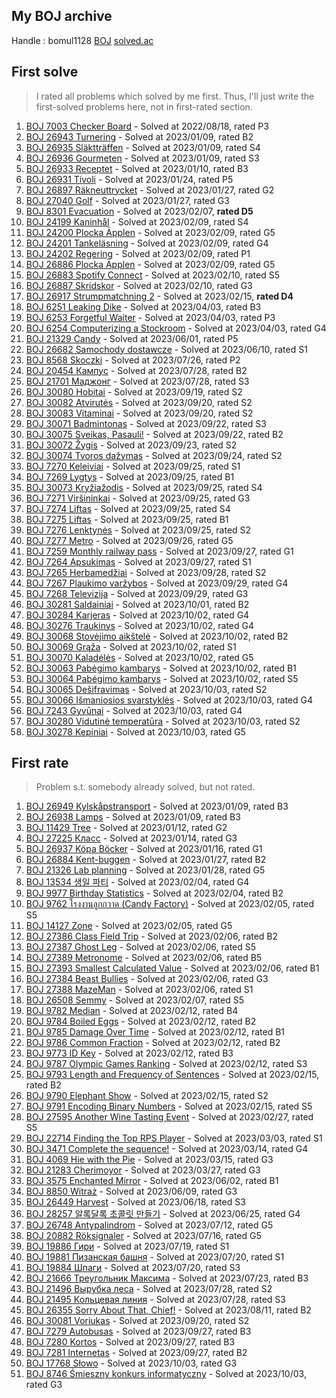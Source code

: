## My BOJ archive

Handle : bomul1128 [BOJ](https://www.acmicpc.net/user/bomul1128) [solved.ac](https://solved.ac/profile/bomul1128)



## First solve

> I rated all problems which solved by me first. Thus, I'll just write the first-solved problems here, not in first-rated section.

1. [BOJ 7003 Checker Board](https://www.acmicpc.net/problem/7003) - Solved at 2022/08/18, rated P3
2. [BOJ 26943 Turnering](https://www.acmicpc.net/problem/26943) - Solved at 2023/01/09, rated B2
3. [BOJ 26935 Släktträffen](https://www.acmicpc.net/problem/26935) - Solved at 2023/01/09, rated S4
4. [BOJ 26936 Gourmeten](https://www.acmicpc.net/problem/26936) - Solved at 2023/01/09, rated S3
5. [BOJ 26933 Receptet](https://www.acmicpc.net/problem/26933) - Solved at 2023/01/10, rated B3
6. [BOJ 26931 Tivoli](https://www.acmicpc.net/problem/26931) - Solved at 2023/01/24, rated P5
7. [BOJ 26897 Räkneuttrycket](https://www.acmicpc.net/problem/26897) - Solved at 2023/01/27, rated G2
8. [BOJ 27040 Golf](https://www.acmicpc.net/problem/27040) - Solved at 2023/01/27, rated G3
9. [BOJ 8301 Evacuation](https://www.acmicpc.net/problem/8301) - Solved at 2023/02/07, **rated D5**
10. [BOJ 24199 Kaninhål](https://www.acmicpc.net/problem/24199) - Solved at 2023/02/09, rated S4
11. [BOJ 24200 Plocka Äpplen](https://www.acmicpc.net/problem/24200) - Solved at 2023/02/09, rated G5
12. [BOJ 24201 Tankeläsning](https://www.acmicpc.net/problem/24201) - Solved at 2023/02/09, rated G4
13. [BOJ 24202 Regering](https://www.acmicpc.net/problem/24202) - Solved at 2023/02/09, rated P1
14. [BOJ 26886 Plocka Äpplen](https://www.acmicpc.net/problem/26886) - Solved at 2023/02/09, rated G5
15. [BOJ 26883 Spotify Connect](https://www.acmicpc.net/problem/26883) - Solved at 2023/02/10, rated S5
16. [BOJ 26887 Skridskor](https://www.acmicpc.net/problem/26887) - Solved at 2023/02/10, rated G3
17. [BOJ 26917 Strumpmatchning 2](https://www.acmicpc.net/problem/26917) - Solved at 2023/02/15, **rated D4**
18. [BOJ 6251 Leaking Dike](https://www.acmicpc.net/problem/6251) - Solved at 2023/04/03, rated B3
19. [BOJ 6253 Forgetful Waiter](https://www.acmicpc.net/problem/6253) - Solved at 2023/04/03, rated P3
20. [BOJ 6254 Computerizing a Stockroom](https://www.acmicpc.net/problem/6254) - Solved at 2023/04/03, rated G4
21. [BOJ 21329 Candy](https://www.acmicpc.net/problem/21329) - Solved at 2023/06/01, rated P5
22. [BOJ 26682 Samochody dostawcze](https://www.acmicpc.net/problem/26682) - Solved at 2023/06/10, rated S1
23. [BOJ 8568 Skoczki](https://www.acmicpc.net/problem/8568) - Solved at 2023/07/26, rated P2
24. [BOJ 20454 Кампус](https://www.acmicpc.net/problem/20454) - Solved at 2023/07/28, rated B2
25. [BOJ 21701 Маджонг](https://www.acmicpc.net/problem/21701) - Solved at 2023/07/28, rated S3
26. [BOJ 30080 Hobitai](https://www.acmicpc.net/problem/30080) - Solved at 2023/09/19, rated S2
27. [BOJ 30082 Atvirutės](https://www.acmicpc.net/problem/30082) - Solved at 2023/09/20, rated S2
28. [BOJ 30083 Vitaminai](https://www.acmicpc.net/problem/30083) - Solved at 2023/09/20, rated S2
29. [BOJ 30071 Badmintonas](https://www.acmicpc.net/problem/30071) - Solved at 2023/09/22, rated S3
30. [BOJ 30075 Sveikas, Pasauli!](https://www.acmicpc.net/problem/30075) - Solved at 2023/09/22, rated B2
31. [BOJ 30072 Žygis](https://www.acmicpc.net/problem/30072) - Solved at 2023/09/23, rated S2
32. [BOJ 30074 Tvoros dažymas](https://www.acmicpc.net/problem/30074) - Solved at 2023/09/24, rated S2
33. [BOJ 7270 Keleiviai](https://www.acmicpc.net/problem/7270) - Solved at 2023/09/25, rated S1
34. [BOJ 7269 Lygtys](https://www.acmicpc.net/problem/7269) - Solved at 2023/09/25, rated B1
35. [BOJ 30073 Kryžiažodis](https://www.acmicpc.net/problem/30073) - Solved at 2023/09/25, rated S4
36. [BOJ 7271 Viršininkai](https://www.acmicpc.net/problem/7271) - Solved at 2023/09/25, rated G3
37. [BOJ 7274 Liftas](https://www.acmicpc.net/problem/7274) - Solved at 2023/09/25, rated S4
38. [BOJ 7275 Liftas](https://www.acmicpc.net/problem/7275) - Solved at 2023/09/25, rated B1
39. [BOJ 7276 Lenktynės](https://www.acmicpc.net/problem/7276) - Solved at 2023/09/25, rated S2
40. [BOJ 7277 Metro](https://www.acmicpc.net/problem/7277) - Solved at 2023/09/26, rated G5
41. [BOJ 7259 Monthly railway pass](https://www.acmicpc.net/problem/7259) - Solved at 2023/09/27, rated G1
42. [BOJ 7264 Apsukimas](https://www.acmicpc.net/problem/7264) - Solved at 2023/09/27, rated S1
43. [BOJ 7265 Herbamedžiai](https://www.acmicpc.net/problem/7265) - Solved at 2023/09/28, rated S2
44. [BOJ 7267 Plaukimo varžybos](https://www.acmicpc.net/problem/7267) - Solved at 2023/09/29, rated G4
45. [BOJ 7268 Televizija](https://www.acmicpc.net/problem/7268) - Solved at 2023/09/29, rated G3
46. [BOJ 30281 Saldainiai](https://www.acmicpc.net/problem/30281) - Solved at 2023/10/01, rated B2
47. [BOJ 30284 Karjeras](https://www.acmicpc.net/problem/30284) - Solved at 2023/10/02, rated G4
48. [BOJ 30276 Traukinys](https://www.acmicpc.net/problem/30276) - Solved at 2023/10/02, rated G4
49. [BOJ 30068 Stovėjimo aikštelė](https://www.acmicpc.net/problem/30068) - Solved at 2023/10/02, rated B2
50. [BOJ 30069 Grąža](https://www.acmicpc.net/problem/30069) - Solved at 2023/10/02, rated S1
51. [BOJ 30070 Kaladėlės](https://www.acmicpc.net/problem/30070) - Solved at 2023/10/02, rated G5
52. [BOJ 30063 Pabėgimo kambarys](https://www.acmicpc.net/problem/30063) - Solved at 2023/10/02, rated B1
53. [BOJ 30064 Pabėgimo kambarys](https://www.acmicpc.net/problem/30064) - Solved at 2023/10/02, rated S5
54. [BOJ 30065 Dešifravimas](https://www.acmicpc.net/problem/30065) - Solved at 2023/10/03, rated S2
55. [BOJ 30066 Išmaniosios svarstyklės](https://www.acmicpc.net/problem/30066) - Solved at 2023/10/03, rated G4
56. [BOJ 7243 Gyvūnai](https://www.acmicpc.net/problem/7243) - Solved at 2023/10/03, rated G4
57. [BOJ 30280 Vidutinė temperatūra](https://www.acmicpc.net/problem/30280) - Solved at 2023/10/03, rated S2
58. [BOJ 30278 Kepiniai](https://www.acmicpc.net/problem/30278) - Solved at 2023/10/03, rated G5



## First rate

> Problem s.t. somebody already solved, but not rated.

1. [BOJ 26949 Kylskåpstransport](https://www.acmicpc.net/problem/26949) - Solved at 2023/01/09, rated B3
2. [BOJ 26938 Lamps](https://www.acmicpc.net/problem/26938) - Solved at 2023/01/09, rated B3
3. [BOJ 11429 Tree](https://www.acmicpc.net/problem/11429) - Solved at 2023/01/12, rated G2
4. [BOJ 27225 Класс](https://www.acmicpc.net/problem/27225) - Solved at 2023/01/14, rated G3
5. [BOJ 26937 Köpa Böcker](https://www.acmicpc.net/problem/26937) - Solved at 2023/01/16, rated G1
6. [BOJ 26884 Kent-buggen](https://www.acmicpc.net/problem/26884) - Solved at 2023/01/27, rated B2
7. [BOJ 21326 Lab planning](https://www.acmicpc.net/problem/21326) - Solved at 2023/01/28, rated G5
8. [BOJ 13534 생일 파티](https://www.acmicpc.net/problem/13534) - Solved at 2023/02/04, rated G4
9. [BOJ 9977 Birthday Statistics](https://www.acmicpc.net/problem/9977) - Solved at 2023/02/04, rated B2
10. [BOJ 9762 โรงงานลูกกวาด (Candy Factory)](https://www.acmicpc.net/problem/9762) - Solved at 2023/02/05, rated S5
11. [BOJ 14127 Zone](https://www.acmicpc.net/problem/14127) - Solved at 2023/02/05, rated G5
12. [BOJ 27386 Class Field Trip](https://www.acmicpc.net/problem/27386) - Solved at 2023/02/06, rated B2
13. [BOJ 27387 Ghost Leg](https://www.acmicpc.net/problem/27387) - Solved at 2023/02/06, rated S5
14. [BOJ 27389 Metronome](https://www.acmicpc.net/problem/27389) - Solved at 2023/02/06, rated B5
15. [BOJ 27393 Smallest Calculated Value](https://www.acmicpc.net/problem/27393) - Solved at 2023/02/06, rated B1
16. [BOJ 27384 Beast Bullies](https://www.acmicpc.net/problem/27384) - Solved at 2023/02/06, rated G3
17. [BOJ 27388 MazeMan](https://www.acmicpc.net/problem/27388) - Solved at 2023/02/06, rated S1
18. [BOJ 26508 Semmy](https://www.acmicpc.net/problem/26508) - Solved at 2023/02/07, rated S5
19. [BOJ 9782 Median](https://www.acmicpc.net/problem/9782) - Solved at 2023/02/12, rated B4
20. [BOJ 9784 Boiled Eggs](https://www.acmicpc.net/problem/9784) - Solved at 2023/02/12, rated B2
21. [BOJ 9785 Damage Over Time](https://www.acmicpc.net/problem/9785) - Solved at 2023/02/12, rated B1
22. [BOJ 9786 Common Fraction](https://www.acmicpc.net/problem/9786) - Solved at 2023/02/12, rated B2
23. [BOJ 9773 ID Key](https://www.acmicpc.net/problem/9773) - Solved at 2023/02/12, rated B3
24. [BOJ 9787 Olympic Games Ranking](https://www.acmicpc.net/problem/9787) - Solved at 2023/02/12, rated S3
25. [BOJ 9793 Length and Frequency of Sentences](https://www.acmicpc.net/problem/9793) - Solved at 2023/02/15, rated B2
26. [BOJ 9790 Elephant Show](https://www.acmicpc.net/problem/9790) - Solved at 2023/02/15, rated S2
27. [BOJ 9791 Encoding Binary Numbers](https://www.acmicpc.net/problem/9791) - Solved at 2023/02/15, rated S5
28. [BOJ 27595 Another Wine Tasting Event](https://www.acmicpc.net/problem/27595) - Solved at 2023/02/27, rated S5
29. [BOJ 22714 Finding the Top RPS Player](https://www.acmicpc.net/problem/22714) - Solved at 2023/03/03, rated S1
30. [BOJ 3471 Complete the sequence!](https://www.acmicpc.net/problem/3471) - Solved at 2023/03/14, rated G4
31. [BOJ 4069 Hie with the Pie](https://www.acmicpc.net/problem/4069) - Solved at 2023/03/15, rated G3
32. [BOJ 21283 Cherimoyor](https://www.acmicpc.net/problem/21283) - Solved at 2023/03/27, rated G3
33. [BOJ 3575 Enchanted Mirror](https://www.acmicpc.net/problem/3575) - Solved at 2023/06/02, rated B1
34. [BOJ 8850 Witraż](https://www.acmicpc.net/problem/8850) - Solved at 2023/06/09, rated G3
35. [BOJ 26449 Harvest](https://www.acmicpc.net/problem/26449) - Solved at 2023/06/18, rated S3
36. [BOJ 28257 알록달록 초콜릿 만들기](https://www.acmicpc.net/problem/28257) - Solved at 2023/06/25, rated G4
37. [BOJ 26748 Antypalindrom](https://www.acmicpc.net/problem/26748) - Solved at 2023/07/12, rated G5
38. [BOJ 20882 Röksignaler](https://www.acmicpc.net/problem/20882) - Solved at 2023/07/16, rated G5
39. [BOJ 19886 Гири](https://www.acmicpc.net/problem/19886) - Solved at 2023/07/19, rated S1
40. [BOJ 19881 Пизанская башня](https://www.acmicpc.net/problem/19881) - Solved at 2023/07/20, rated S1
41. [BOJ 19884 Шпаги](https://www.acmicpc.net/problem/19884) - Solved at 2023/07/20, rated S3
42. [BOJ 21666 Треугольник Максима](https://www.acmicpc.net/problem/21666) - Solved at 2023/07/23, rated B3
43. [BOJ 21496 Вырубка леса](https://www.acmicpc.net/problem/21496) - Solved at 2023/07/28, rated S2
44. [BOJ 21495 Кольцевая линия](https://www.acmicpc.net/problem/21495) - Solved at 2023/07/28, rated S3
45. [BOJ 26355 Sorry About That, Chief!](https://www.acmicpc.net/problem/26355) - Solved at 2023/08/11, rated B2
46. [BOJ 30081 Voriukas](https://www.acmicpc.net/problem/30081) - Solved at 2023/09/20, rated S2
47. [BOJ 7279 Autobusas](https://www.acmicpc.net/problem/7279) - Solved at 2023/09/27, rated B3
48. [BOJ 7280 Kortos](https://www.acmicpc.net/problem/7280) - Solved at 2023/09/27, rated B3
49. [BOJ 7281 Internetas](https://www.acmicpc.net/problem/7281) - Solved at 2023/09/27, rated B2
50. [BOJ 17768 Słowo](https://www.acmicpc.net/problem/17768) - Solved at 2023/10/03, rated G3
51. [BOJ 8746 Śmieszny konkurs informatyczny](https://www.acmicpc.net/problem/8746) - Solved at 2023/10/03, rated G3
